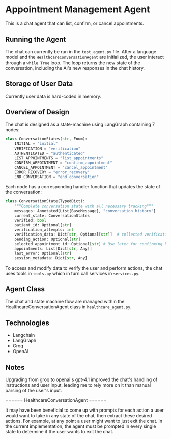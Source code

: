 # Appointment Management Agent

This is a chat agent that can list, confirm, or cancel appointments.

## Running the Agent

The chat can currently be run in the `test_agent.py` file. After a language model and the `HealthcareConversationAgent` are initialized,
the user interact through a `while True` loop. The loop returns the new state of the conversation, including the AI's new responses in the
chat history.

## Storage of User Data

Currently user data is hard-coded in memory.

## Overview of Design

The chat is designed as a state-machine using LangGraph containing 7 nodes:

```python
class ConversationStates(str, Enum):
    INITIAL = "initial"
    VERIFICATION = "verification"
    AUTHENTICATED = "authenticated"
    LIST_APPOINTMENTS = "list_appointments"
    CONFIRM_APPOINTMENT = "confirm_appointment"
    CANCEL_APPOINTMENT = "cancel_appointment"
    ERROR_RECOVERY = "error_recovery"
    END_CONVERSATION = "end_conversation"
```

Each node has a corresponding handler function that updates the state of the conversation:

```python
class ConversationState(TypedDict):
    """Complete conversation state with all necessary tracking"""
    messages: Annotated[List[BaseMessage], "conversation history"]
    current_state: ConversationStates
    verified: bool
    patient_id: Optional[str]
    verification_attempts: int
    verification_data: Dict[str, Optional[str]]  # collected verification info
    pending_action: Optional[str]
    selected_appointment_id: Optional[str] # Use later for confirming before confirm/cancel
    appointments: List[Dict[str, Any]]
    last_error: Optional[str]
    session_metadata: Dict[str, Any]
```

To access and modify data to verify the user and perform actions, the chat uses tools in `tools.py` which in turn
call services in `services.py`.

## Agent Class

The chat and state machine flow are managed within the HealthcareConversationAgent class in `healthcare_agent.py`.

## Technologies

- Langchain
- LangGraph
- Groq
- OpenAI

## Notes

Upgrading from groq to openai's gpt-4.1 improved the chat's handling of instructions and user input, leading me to
rely more on it than manual parsing of the user's input.

====== HealthcareConversationAgent ======

It may have been beneficial to come up with prompts for each action a user would want to take in any state of the chat, then extract these desired actions. For example, at any point a user might want to just exit the chat. In the current implementation, the agent must be prompted in every single state to determine if the user wants to exit the chat.
